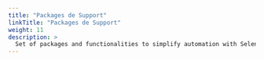 ```yaml
---
title: "Packages de Support"
linkTitle: "Packages de Support"
weight: 11
description: >
  Set of packages and functionalities to simplify automation with Selenium.
---
```


